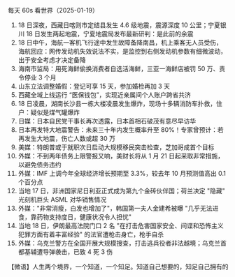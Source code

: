每天 60s 看世界（2025-01-19）

1. 18 日深夜，西藏日喀则市定结县发生 4.6 级地震，震源深度 10 公里；宁夏银川 18 日发生两起地震，宁夏地震局发布最新研判：是此前的余震
2. 18 日中午，海航一客机飞行途中发生故障备降南昌，机上乘客无人员受伤，海航回应：网传发动机失效说法不实，是监控到右侧发动机参数有细微波动，出于安全考虑才决定备降
3. 海南市监局：用死海鲜偷换消费者自选活海鲜，三亚一海鲜店被罚 50 万、责令停业 3 个月
4. 山东立法调整婚假：登记可享 15 天，参加婚检再加 3 天
5. 西藏全域上线运行 “医保钱包”，实现近亲属间个人账户跨省共济
6. 18 日凌晨，湖南长沙县一栋大楼凌晨发生爆炸，现场十多辆消防车扑救，住户：疑似是煤气罐爆炸
7. 日媒：日本自民党干事长再次透露，日本首相石破茂有意尽早访华
8. 日本再发特大地震警告：未来三十年内发生概率升至 80%！专家曾预计：若再发生大地震，伤亡人数或超 30 万
9. 美媒：特朗普或于就职次日启动大规模移民突击检查，芝加哥成首个目标
10. 外媒：不到两年债务上限警报又响，美财长将从 1 月 21 日起采取非常措施，以避免债务违约
11. 外媒：IMF 上调今年全球经济增长预期至 3.3%，较去年 10 月预测值高出 0.1 个百分点
12. 当地 17 日，非洲国家尼日利亚正式成为第九个金砖伙伴国；荷兰决定 "隐藏" 光刻机巨头 ASML 对华销售情况
13. 外媒："非常消瘦，白发也增加了"，韩国第一夫人金建希被曝 "几乎无法进食，靠药物支持度日，健康状况令人担忧"
14. 当地 18 日，伊朗最高法院门口 2 名 "在打击危害国家安全、间谍和恐怖主义犯罪方面有着丰富经验" 的法官遭枪击身亡，枪手自杀
15. 外媒：乌克兰警方在全国开展大规模搜查，打击逃兵役者非法越境；乌克兰首都基辅遭导弹袭击，已致 4 死 3 伤

【微语】人生两个境界，一个知道，一个知足。知道自己想要的，知足自己拥有的